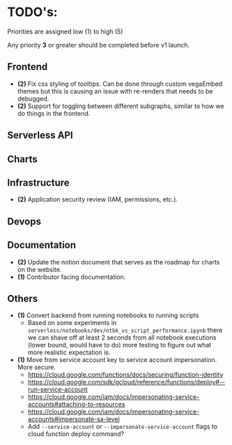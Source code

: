 # TODO's: 

Priorities are assigned low (1) to high (5)

Any priority **3** or greater should be completed before v1 launch. 

## Frontend

- **(2)** Fix css styling of tooltips. Can be done through custom vegaEmbed themes but this 
  is causing an issue with re-renders that needs to be debugged. 
- **(2)** Support for toggling between different subgraphs, similar to how we do things in the frontend.

## Serverless API 

## Charts 

## Infrastructure 

- **(2)** Application security review (IAM, permissions, etc.). 

## Devops 

## Documentation 

- **(2)** Update the notion document that serves as the roadmap for charts on the website. 
- **(1)** Contributor facing documentation.  

## Others 

- **(1)** Convert backend from running notebooks to running scripts 
  - Based on some experiments in `serverless/notebooks/dev/ntbk_vs_script_performance.ipynb` there 
  we can shave off at least 2 seconds from all notebook executions (lower bound, would have to do)
  more testing to figure out what more realistic expectation is. 
- **(1)** Move from service account key to service account impersonation. More secure. 
  - https://cloud.google.com/functions/docs/securing/function-identity
  - https://cloud.google.com/sdk/gcloud/reference/functions/deploy#--run-service-account
  - https://cloud.google.com/iam/docs/impersonating-service-accounts#attaching-to-resources
  - https://cloud.google.com/iam/docs/impersonating-service-accounts#impersonate-sa-level
  - Add `--service-account` or `--impersonate-service-account` flags to cloud 
  function deploy command?
